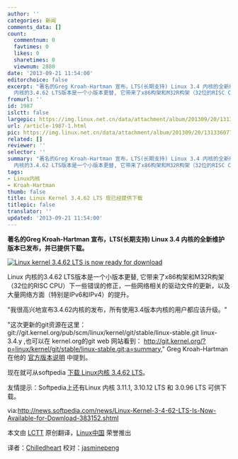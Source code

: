 ```yaml
---
author: ''
categories: 新闻
comments_data: []
count:
  commentnum: 0
  favtimes: 0
  likes: 0
  sharetimes: 0
  viewnum: 2880
date: '2013-09-21 11:54:00'
editorchoice: false
excerpt: "著名的Greg Kroah-Hartman 宣布，LTS(长期支持) Linux 3.4 内核的全新维护版本已发布，并已提供下载。\r\n\r\n\r\nLinux
  内核的3.4.62 LTS版本是一个小版本更替, 它带来了x86构架和M32R构架（32位的RISC CPU）下一些错误的修  ..."
fromurl: ''
id: 1987
islctt: false
largepic: https://img.linux.net.cn/data/attachment/album/201309/20/131336077afoe7rfwrr7p7.jpg
url: /article-1987-1.html
pic: https://img.linux.net.cn/data/attachment/album/201309/20/131336077afoe7rfwrr7p7.jpg.thumb.jpg
related: []
reviewer: ''
selector: ''
summary: "著名的Greg Kroah-Hartman 宣布，LTS(长期支持) Linux 3.4 内核的全新维护版本已发布，并已提供下载。\r\n\r\n\r\nLinux
  内核的3.4.62 LTS版本是一个小版本更替, 它带来了x86构架和M32R构架（32位的RISC CPU）下一些错误的修  ..."
tags:
- Linux内核
- Kroah-Hartman
thumb: false
title: Linux Kernel 3.4.62 LTS 现已经提供下载
titlepic: false
translator: ''
updated: '2013-09-21 11:54:00'
---
```


**著名的Greg Kroah-Hartman 宣布，LTS(长期支持) Linux 3.4 内核的全新维护版本已发布，并已提供下载。**


[![Linux kernel 3.4.62 LTS is now ready for download](https://img.linux.net.cn/data/attachment/album/201309/20/131336077afoe7rfwrr7p7.jpg)](http://news.softpedia.com/newsImage/Linux-Kernel-3-4-62-LTS-Is-Now-Available-for-Download-383152-2.jpg/ "Linux kernel 3.4.62 LTS is now ready for download")


 


Linux 内核的3.4.62 LTS版本是一个小版本更替, 它带来了x86构架和M32R构架（32位的RISC CPU）下一些错误的修正，一些网络相关的驱动文件的更新，以及大量网络方面（特别是IPv6和IPv4）的提升。


"我很高兴地宣布3.4.62内核的发布，所有使用3.4版本内核的用户都应该升级。"


"这次更新的git资源在这里：git://git.kernel.org/pub/scm/linux/kernel/git/stable/linux-stable.git linux-3.4.y ,也可以在 kernel.org的git web 网站看到： <http://git.kernel.org/?p=linux/kernel/git/stable/linux-stable.git;a=summary,>" Greg Kroah-Hartman 在他的 [官方版本说明](https://lkml.org/lkml/2013/9/14/73) 中提到。


现在就可从softpedia [下载 Linux内核 3.4.62 LTS](http://linux.softpedia.com/get/System/Operating-Systems/Kernels/Linux-Kernel-3-x-3022.shtml)。


友情提示：Softpedia上还有Linux 内核 3.11.1, 3.10.12 LTS 和 3.0.96 LTS 可供下载。


 


 


via:<http://news.softpedia.com/news/Linux-Kernel-3-4-62-LTS-Is-Now-Available-for-Download-383152.shtml>


本文由 [LCTT](https://github.com/LCTT/TranslateProject) 原创翻译，[Linux中国](http://linux.cn/portal.php) 荣誉推出


译者：[Chilledheart](http://linux.cn/space/Chilledheart) 校对：[jasminepeng](http://linux.cn/space/jasminepeng)